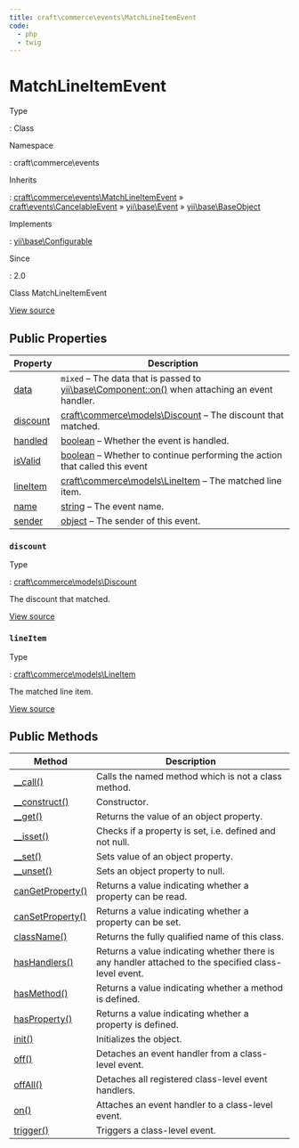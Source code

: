 ```yaml
---
title: craft\commerce\events\MatchLineItemEvent
code:
  - php
  - twig
---
```


# MatchLineItemEvent

Type

:   Class

Namespace

:   craft\commerce\events

Inherits

:   [craft\commerce\events\MatchLineItemEvent](craft-commerce-events-matchlineitemevent.md) &raquo;
[craft\events\CancelableEvent](https://docs.craftcms.com/api/v3/craft-events-cancelableevent.html) &raquo;
[yii\base\Event](https://www.yiiframework.com/doc/api/2.0/yii-base-event) &raquo;
[yii\base\BaseObject](https://www.yiiframework.com/doc/api/2.0/yii-base-baseobject)

Implements

:   [yii\base\Configurable](https://www.yiiframework.com/doc/api/2.0/yii-base-configurable)

Since

:   2.0



Class MatchLineItemEvent





[View source](https://github.com/craftcms/commerce/blob/master/src/events/MatchLineItemEvent.php)


## Public Properties

| Property                                                                                                                        | Description
| ------------------------------------------------------------------------------------------------------------------------------- | -------------------------------------------------------------------------------------------------------------------------------------------------------------------------
| [data](https://www.yiiframework.com/doc/api/2.0/yii-base-event#$data-detail "Defined by yii\base\Event")                        | `mixed` – The data that is passed to [yii\base\Component::on()](https://www.yiiframework.com/doc/api/2.0/yii-base-component#on()-detail) when attaching an event handler.
| [discount](craft-commerce-events-matchlineitemevent.md#discount)                                                                | [craft\commerce\models\Discount](craft-commerce-models-discount.md) – The discount that matched.
| [handled](https://www.yiiframework.com/doc/api/2.0/yii-base-event#$handled-detail "Defined by yii\base\Event")                  | [boolean](http://php.net/language.types.boolean) – Whether the event is handled.
| [isValid](https://docs.craftcms.com/api/v3/craft-events-cancelableevent.html#isvalid "Defined by craft\events\CancelableEvent") | [boolean](http://php.net/language.types.boolean) – Whether to continue performing the action that called this event
| [lineItem](craft-commerce-events-matchlineitemevent.md#lineitem)                                                                | [craft\commerce\models\LineItem](craft-commerce-models-lineitem.md) – The matched line item.
| [name](https://www.yiiframework.com/doc/api/2.0/yii-base-event#$name-detail "Defined by yii\base\Event")                        | [string](http://php.net/language.types.string) – The event name.
| [sender](https://www.yiiframework.com/doc/api/2.0/yii-base-event#$sender-detail "Defined by yii\base\Event")                    | [object](http://php.net/language.types.object) – The sender of this event.

### `discount`



Type

:   [craft\commerce\models\Discount](craft-commerce-models-discount.md)



The discount that matched.



[View source](https://github.com/craftcms/commerce/blob/master/src/events/MatchLineItemEvent.php#L30)



### `lineItem`



Type

:   [craft\commerce\models\LineItem](craft-commerce-models-lineitem.md)



The matched line item.



[View source](https://github.com/craftcms/commerce/blob/master/src/events/MatchLineItemEvent.php#L25)







## Public Methods

| Method                                                                                                                                    | Description
| ----------------------------------------------------------------------------------------------------------------------------------------- | ----------------------------------------------------------------------------------------------------
| [__call()](https://www.yiiframework.com/doc/api/2.0/yii-base-baseobject#__call()-detail "Defined by yii\base\BaseObject")                 | Calls the named method which is not a class method.
| [__construct()](https://www.yiiframework.com/doc/api/2.0/yii-base-baseobject#__construct()-detail "Defined by yii\base\BaseObject")       | Constructor.
| [__get()](https://www.yiiframework.com/doc/api/2.0/yii-base-baseobject#__get()-detail "Defined by yii\base\BaseObject")                   | Returns the value of an object property.
| [__isset()](https://www.yiiframework.com/doc/api/2.0/yii-base-baseobject#__isset()-detail "Defined by yii\base\BaseObject")               | Checks if a property is set, i.e. defined and not null.
| [__set()](https://www.yiiframework.com/doc/api/2.0/yii-base-baseobject#__set()-detail "Defined by yii\base\BaseObject")                   | Sets value of an object property.
| [__unset()](https://www.yiiframework.com/doc/api/2.0/yii-base-baseobject#__unset()-detail "Defined by yii\base\BaseObject")               | Sets an object property to null.
| [canGetProperty()](https://www.yiiframework.com/doc/api/2.0/yii-base-baseobject#canGetProperty()-detail "Defined by yii\base\BaseObject") | Returns a value indicating whether a property can be read.
| [canSetProperty()](https://www.yiiframework.com/doc/api/2.0/yii-base-baseobject#canSetProperty()-detail "Defined by yii\base\BaseObject") | Returns a value indicating whether a property can be set.
| [className()](https://www.yiiframework.com/doc/api/2.0/yii-base-baseobject#className()-detail "Defined by yii\base\BaseObject")           | Returns the fully qualified name of this class.
| [hasHandlers()](https://www.yiiframework.com/doc/api/2.0/yii-base-event#hasHandlers()-detail "Defined by yii\base\Event")                 | Returns a value indicating whether there is any handler attached to the specified class-level event.
| [hasMethod()](https://www.yiiframework.com/doc/api/2.0/yii-base-baseobject#hasMethod()-detail "Defined by yii\base\BaseObject")           | Returns a value indicating whether a method is defined.
| [hasProperty()](https://www.yiiframework.com/doc/api/2.0/yii-base-baseobject#hasProperty()-detail "Defined by yii\base\BaseObject")       | Returns a value indicating whether a property is defined.
| [init()](https://www.yiiframework.com/doc/api/2.0/yii-base-baseobject#init()-detail "Defined by yii\base\BaseObject")                     | Initializes the object.
| [off()](https://www.yiiframework.com/doc/api/2.0/yii-base-event#off()-detail "Defined by yii\base\Event")                                 | Detaches an event handler from a class-level event.
| [offAll()](https://www.yiiframework.com/doc/api/2.0/yii-base-event#offAll()-detail "Defined by yii\base\Event")                           | Detaches all registered class-level event handlers.
| [on()](https://www.yiiframework.com/doc/api/2.0/yii-base-event#on()-detail "Defined by yii\base\Event")                                   | Attaches an event handler to a class-level event.
| [trigger()](https://www.yiiframework.com/doc/api/2.0/yii-base-event#trigger()-detail "Defined by yii\base\Event")                         | Triggers a class-level event.








